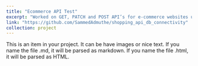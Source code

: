 ```yaml
---
title: "Ecommerce API Test"
excerpt: "Worked on GET, PATCH and POST API’s for e-commerce websites using plain old Javascript and Express JS. Wrote the logic for adding an item to the cart by processing a PATCH request call. Established proper error handling mechanism and also tested the API’s (Node Js, Express JS, React, HTML5, CSS3).<br/>"
link: "https://github.com/SammedAdmuthe/shopping_api_db_connectivity"
collection: project
---
```

<!-- <head>
    <title><a>Farmer Vendor Bidding Application></a></title>
</head>
<body>
    An android application and bidding platform that allows for efficient farmer-vendor interaction. Wrote efficient
database queries - (SQLite). Developed the entire backend logic. Integrated Google maps API to calculate the delivery
cost based on farmers location.<br/>
</body> -->

This is an item in your project. It can be have images or nice text. If you name the file .md, it will be parsed as markdown. If you name the file .html, it will be parsed as HTML. 

